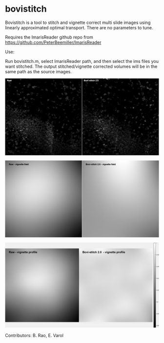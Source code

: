 # bovistitch


Bovistitch is a tool to stitch and vignette correct multi slide images using linearly approximated optimal transport. There are no parameters to tune.

Requires the ImarisReader github repo from https://github.com/PeterBeemiller/ImarisReader

Use:

Run bovistitch.m, select ImarisReader path, and then select the ims files you want stitched. The output stitched/vignette corrected volumes will be in the same path as the source images.

![Demo](https://github.com/evarol/bovistitch/blob/master/fig_4.png)

![Demo](https://github.com/evarol/bovistitch/blob/master/fig_5.png)

![Demo](https://github.com/evarol/bovistitch/blob/master/fig_3.png)

Contributors: B. Rao, E. Varol
